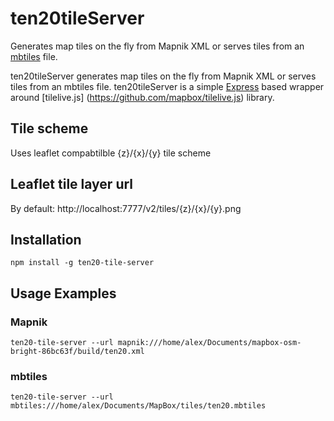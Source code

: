 ten20tileServer
===============

Generates map tiles on the fly from Mapnik XML or serves tiles from an [mbtiles](https://www.mapbox.com/developers/mbtiles/) file.

ten20tileServer generates map tiles on the fly from Mapnik XML or serves tiles from an mbtiles file. ten20tileServer is a simple [Express](http://expressjs.com/) based wrapper around [tilelive.js] (https://github.com/mapbox/tilelive.js) library.


## Tile scheme
Uses leaflet compabtilble {z}/{x}/{y} tile scheme

## Leaflet tile layer url
By default:
http://localhost:7777/v2/tiles/{z}/{x}/{y}.png

## Installation
```npm install -g ten20-tile-server```


## Usage Examples

### Mapnik
```ten20-tile-server --url mapnik:///home/alex/Documents/mapbox-osm-bright-86bc63f/build/ten20.xml```

### mbtiles
```ten20-tile-server --url mbtiles:///home/alex/Documents/MapBox/tiles/ten20.mbtiles```
